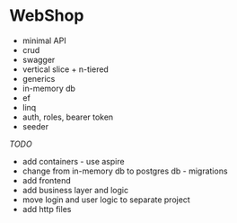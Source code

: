 # WebShop
- minimal API
- crud
- swagger
- vertical slice + n-tiered
- generics
- in-memory db
- ef
- linq
- auth, roles, bearer token
- seeder

*TODO*
- add containers - use aspire
- change from in-memory db to postgres db - migrations
- add frontend
- add business layer and logic
- move login and user logic to separate project
- add http files